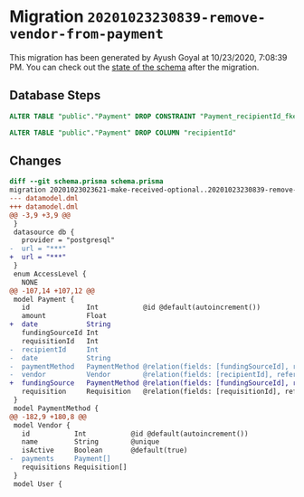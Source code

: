 # Migration `20201023230839-remove-vendor-from-payment`

This migration has been generated by Ayush Goyal at 10/23/2020, 7:08:39 PM.
You can check out the [state of the schema](./schema.prisma) after the migration.

## Database Steps

```sql
ALTER TABLE "public"."Payment" DROP CONSTRAINT "Payment_recipientId_fkey"

ALTER TABLE "public"."Payment" DROP COLUMN "recipientId"
```

## Changes

```diff
diff --git schema.prisma schema.prisma
migration 20201023023621-make-received-optional..20201023230839-remove-vendor-from-payment
--- datamodel.dml
+++ datamodel.dml
@@ -3,9 +3,9 @@
 }
 datasource db {
   provider = "postgresql"
-  url = "***"
+  url = "***"
 }
 enum AccessLevel {
   NONE
@@ -107,14 +107,12 @@
 model Payment {
   id              Int           @id @default(autoincrement())
   amount          Float
+  date            String
   fundingSourceId Int
   requisitionId   Int
-  recipientId     Int
-  date            String
-  paymentMethod   PaymentMethod @relation(fields: [fundingSourceId], references: [id])
-  vendor          Vendor        @relation(fields: [recipientId], references: [id])
+  fundingSource   PaymentMethod @relation(fields: [fundingSourceId], references: [id])
   requisition     Requisition   @relation(fields: [requisitionId], references: [id])
 }
 model PaymentMethod {
@@ -182,9 +180,8 @@
 model Vendor {
   id           Int           @id @default(autoincrement())
   name         String        @unique
   isActive     Boolean       @default(true)
-  payments     Payment[]
   requisitions Requisition[]
 }
 model User {
```


